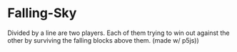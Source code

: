 # Falling-Sky
Divided by a line are two players. Each of them trying to win out against the other by surviving the falling blocks above them. (made w/ p5js))
